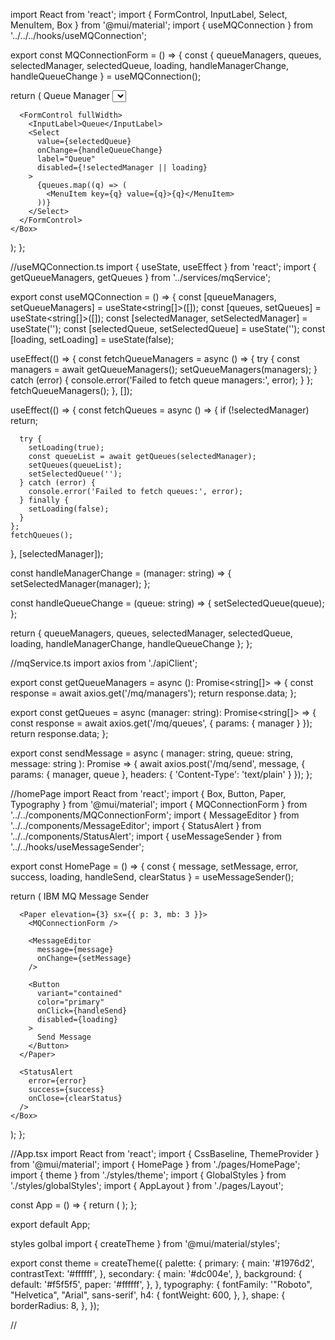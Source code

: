 import React from 'react';
import { FormControl, InputLabel, Select, MenuItem, Box } from '@mui/material';
import { useMQConnection } from '../../../hooks/useMQConnection';

export const MQConnectionForm = () => {
  const {
    queueManagers,
    queues,
    selectedManager,
    selectedQueue,
    loading,
    handleManagerChange,
    handleQueueChange
  } = useMQConnection();

  return (
    <Box display="flex" gap={2} mb={3}>
      <FormControl fullWidth>
        <InputLabel>Queue Manager</InputLabel>
        <Select
          value={selectedManager}
          onChange={handleManagerChange}
          label="Queue Manager"
        >
          {queueManagers.map((qm) => (
            <MenuItem key={qm} value={qm}>{qm}</MenuItem>
          ))}
        </Select>
      </FormControl>
      
      <FormControl fullWidth>
        <InputLabel>Queue</InputLabel>
        <Select
          value={selectedQueue}
          onChange={handleQueueChange}
          label="Queue"
          disabled={!selectedManager || loading}
        >
          {queues.map((q) => (
            <MenuItem key={q} value={q}>{q}</MenuItem>
          ))}
        </Select>
      </FormControl>
    </Box>
  );
};



//useMQConnection.ts
import { useState, useEffect } from 'react';
import { getQueueManagers, getQueues } from '../services/mqService';

export const useMQConnection = () => {
  const [queueManagers, setQueueManagers] = useState<string[]>([]);
  const [queues, setQueues] = useState<string[]>([]);
  const [selectedManager, setSelectedManager] = useState<string>('');
  const [selectedQueue, setSelectedQueue] = useState<string>('');
  const [loading, setLoading] = useState<boolean>(false);

  useEffect(() => {
    const fetchQueueManagers = async () => {
      try {
        const managers = await getQueueManagers();
        setQueueManagers(managers);
      } catch (error) {
        console.error('Failed to fetch queue managers:', error);
      }
    };
    fetchQueueManagers();
  }, []);

  useEffect(() => {
    const fetchQueues = async () => {
      if (!selectedManager) return;
      
      try {
        setLoading(true);
        const queueList = await getQueues(selectedManager);
        setQueues(queueList);
        setSelectedQueue('');
      } catch (error) {
        console.error('Failed to fetch queues:', error);
      } finally {
        setLoading(false);
      }
    };
    fetchQueues();
  }, [selectedManager]);

  const handleManagerChange = (manager: string) => {
    setSelectedManager(manager);
  };

  const handleQueueChange = (queue: string) => {
    setSelectedQueue(queue);
  };

  return {
    queueManagers,
    queues,
    selectedManager,
    selectedQueue,
    loading,
    handleManagerChange,
    handleQueueChange
  };
};




//mqService.ts
import axios from './apiClient';

export const getQueueManagers = async (): Promise<string[]> => {
  const response = await axios.get('/mq/managers');
  return response.data;
};

export const getQueues = async (manager: string): Promise<string[]> => {
  const response = await axios.get('/mq/queues', {
    params: { manager }
  });
  return response.data;
};

export const sendMessage = async (
  manager: string,
  queue: string,
  message: string
): Promise<void> => {
  await axios.post('/mq/send', message, {
    params: { manager, queue },
    headers: { 'Content-Type': 'text/plain' }
  });
};


//homePage
import React from 'react';
import { Box, Button, Paper, Typography } from '@mui/material';
import { MQConnectionForm } from '../../components/MQConnectionForm';
import { MessageEditor } from '../../components/MessageEditor';
import { StatusAlert } from '../../components/StatusAlert';
import { useMessageSender } from '../../hooks/useMessageSender';

export const HomePage = () => {
  const {
    message,
    setMessage,
    error,
    success,
    loading,
    handleSend,
    clearStatus
  } = useMessageSender();

  return (
    <Box>
      <Typography variant="h4" gutterBottom>
        IBM MQ Message Sender
      </Typography>
      
      <Paper elevation={3} sx={{ p: 3, mb: 3 }}>
        <MQConnectionForm />
        
        <MessageEditor 
          message={message}
          onChange={setMessage}
        />
        
        <Button
          variant="contained"
          color="primary"
          onClick={handleSend}
          disabled={loading}
        >
          Send Message
        </Button>
      </Paper>
      
      <StatusAlert 
        error={error}
        success={success}
        onClose={clearStatus}
      />
    </Box>
  );
};




//App.tsx
import React from 'react';
import { CssBaseline, ThemeProvider } from '@mui/material';
import { HomePage } from './pages/HomePage';
import { theme } from './styles/theme';
import { GlobalStyles } from './styles/globalStyles';
import { AppLayout } from './pages/Layout';

const App = () => {
  return (
    <ThemeProvider theme={theme}>
      <CssBaseline />
      <GlobalStyles />
      <AppLayout>
        <HomePage />
      </AppLayout>
    </ThemeProvider>
  );
};

export default App;



styles golbal
import { createTheme } from '@mui/material/styles';

export const theme = createTheme({
  palette: {
    primary: {
      main: '#1976d2',
      contrastText: '#ffffff',
    },
    secondary: {
      main: '#dc004e',
    },
    background: {
      default: '#f5f5f5',
      paper: '#ffffff',
    },
  },
  typography: {
    fontFamily: '"Roboto", "Helvetica", "Arial", sans-serif',
    h4: {
      fontWeight: 600,
    },
  },
  shape: {
    borderRadius: 8,
  },
});



//
